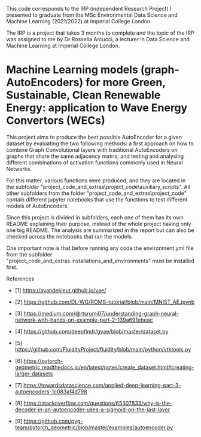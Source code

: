 
This code corresponds to the IRP (independent Research Project) I presented to graduate from the MSc Environmental Data Science and Machine Learning (2021/2022) at Imperial College London. 

The IRP is a project that takes 3 months to complete and the topic of the IRP was assigned to me by Dr Rossella Arcucci, a lecturer in Data Science and Machine Learning at Imperial College London. 

# Machine Learning models (graph-AutoEncoders) for more Green, Sustainable, Clean Renewable Energy: application to Wave Energy Convertors (WECs)

This project aims to produce the best possible AutoEncoder for a given dataset by evaluating the two following methods: a first approach on how to combine Graph Convolutional layers with traditional AutoEncoders on graphs that share the same adjacency matrix; and testing and analysing different combinations of activation functions commonly used in Neural Networks.

For this matter, various functions were produced, and they are located in the subfolder "project_code_and_extras\project_code\auxiliary_scripts". All other subfolders from the folder "project_code_and_extras\project_code\" contain different jupyter notebooks that use the functions to test different models of AutoEncoders. 

Since this project is divided in subfolders, each one of them has its own README explaining their purpose, instead of the whole project having only one big README. The analysis are summarized in the report but can also be checked across the notebooks that ran the models. 

One important note is that before running any code the environment.yml file from the subfolder "project_code_and_extras.installations_and_environments" must be installed first.  


References
- [1] https://avandekleut.github.io/vae/  
- [2] https://github.com/DL-WG/ROMS-tutorial/blob/main/MNIST_AE.ipynb   
- [3] https://medium.com/@rtsrumi07/understanding-graph-neural-network-with-hands-on-example-part-2-139a691ebeac 
- [4] https://github.com/deepfindr/gvae/blob/master/dataset.py 

- [5] https://github.com/FluidityProject/fluidity/blob/main/python/vtktools.py 
- [6] https://pytorch-geometric.readthedocs.io/en/latest/notes/create_dataset.html#creating-larger-datasets 

- [7] https://towardsdatascience.com/applied-deep-learning-part-3-autoencoders-1c083af4d798 
- [8] https://stackoverflow.com/questions/65307833/why-is-the-decoder-in-an-autoencoder-uses-a-sigmoid-on-the-last-layer   
- [9] https://github.com/pyg-team/pytorch_geometric/blob/master/examples/autoencoder.py
